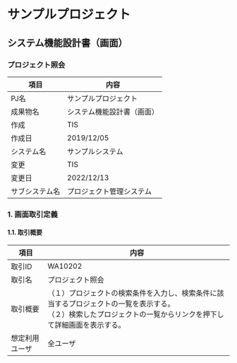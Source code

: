 # サンプルプロジェクト

## システム機能設計書（画面）

### プロジェクト照会

| 項目         | 内容                     |
|--------------|--------------------------|
| PJ名         | サンプルプロジェクト     |
| 成果物名     | システム機能設計書（画面）|
| 作成         | TIS                      |
| 作成日       | 2019/12/05               |
| システム名   | サンプルシステム         |
| 変更         | TIS                      |
| 変更日       | 2022/12/13               |
| サブシステム名 | プロジェクト管理システム |

### 1. 画面取引定義

#### 1.1. 取引概要

| 項目             | 内容                                                                 |
|------------------|----------------------------------------------------------------------|
| 取引ID           | WA10202                                                              |
| 取引名           | プロジェクト照会                                                    |
| 取引概要         | （１）プロジェクトの検索条件を入力し、検索条件に該当するプロジェクトの一覧を表示する。<br>（２）検索したプロジェクトの一覧からリンクを押下して詳細画面を表示する。 |
| 想定利用ユーザ   | 全ユーザ                                                             |